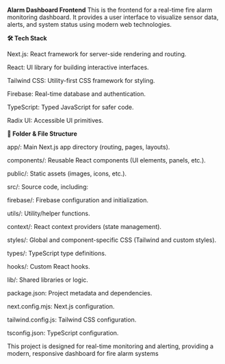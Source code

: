 **Alarm Dashboard Frontend**
This is the frontend for a real-time fire alarm monitoring dashboard. It provides a user interface to visualize sensor data, alerts, and system status using modern web technologies.

**🛠️ Tech Stack**

Next.js: React framework for server-side rendering and routing.

React: UI library for building interactive interfaces.

Tailwind CSS: Utility-first CSS framework for styling.

Firebase: Real-time database and authentication.

TypeScript: Typed JavaScript for safer code.

Radix UI: Accessible UI primitives.

**📁 Folder & File Structure**

app/: Main Next.js app directory (routing, pages, layouts).

components/: Reusable React components (UI elements, panels, etc.).

public/: Static assets (images, icons, etc.).

src/: Source code, including:

firebase/: Firebase configuration and initialization.

utils/: Utility/helper functions.

context/: React context providers (state management).

styles/: Global and component-specific CSS (Tailwind and custom styles).

types/: TypeScript type definitions.

hooks/: Custom React hooks.

lib/: Shared libraries or logic.

package.json: Project metadata and dependencies.

next.config.mjs: Next.js configuration.

tailwind.config.js: Tailwind CSS configuration.

tsconfig.json: TypeScript configuration.

This project is designed for real-time monitoring and alerting, providing a modern, responsive dashboard for fire alarm systems
